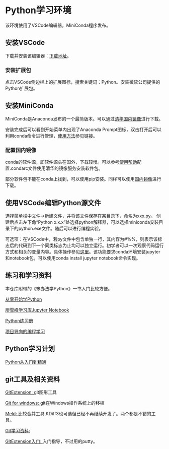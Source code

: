 # Python学习环境
该环境使用了VSCode编辑器，MiniConda程序发布。

## 安装VSCode
下载并安装该编辑器：[下载地址](https://code.visualstudio.com/?utm_expid=101350005-25.TcgI322oRoCwQD7KJ5t8zQ.0)。

### 安装扩展包
点击VSCode侧边栏上的扩展图标，搜索关键词：Python。安装微软公司提供的Python扩展包。

## 安装MiniConda
MiniConda是Anaconda发布的一个最简版本。可以通过[清华国内镜像](https://mirrors.tuna.tsinghua.edu.cn/anaconda/miniconda/Miniconda3-latest-Windows-x86_64.exe)进行下载。

安装完成后可以看到开始菜单内出现了Anaconda Prompt图标，双击打开后可以利用conda命令进行管理，[使用方法](https://www.cnblogs.com/cqliu/p/11199771.html)参见链接。

### 配置国内镜像
conda的软件源，即软件源头在国外，下载较慢。可以参考[使用帮助](https://mirrors.tuna.tsinghua.edu.cn/help/anaconda/)配置.condarc文件使用清华的镜像服务安装软件包。

部分软件包不能在conda上找到，可以使用pip安装。同样可以使用[国内镜像](https://mirrors.tuna.tsinghua.edu.cn/help/pypi/)进行下载。

## 使用VSCode编辑Python源文件
选择菜单栏中文件->新建文件，并将该文件保存在某目录下，命名为xxx.py。
创建后点击左下角“Python x.x.x”处选择python解释器，可以选择miniconda安装目录下的python.exe文件。随后可以进行编程实验。

可选项：在VSCode中，若py文件中包含单独一行，其内容为#%%，则表示该标志后的代码到下一个同类标志为止均可以独立运行。初学者可以一次观察代码运行方式和相关的变量内容。具体操作参见[这里](https://www.jianshu.com/p/fa90e902c6ae)。该功能要求conda环境安装jupyter和notebook包，可以使用conda install jupyter notebook命令实现。

## 练习和学习资料

本仓库附带的《笨办法学Python》一书入门比较方便。

[从零开始学Python](https://doc.yonyoucloud.com/doc/wiki/project/start-learning-python/index.html)

[廖雪峰学习库Jupyter Notebook](https://github.com/Watermelon233/PythonXueFeng.Liao-notebook)

[Python练习册](https://github.com/Yixiaohan/show-me-the-code)

[项目导向的编程学习](https://github.com/tuvtran/project-based-learning)

## Python学习计划
[Python从入门到精通](https://www.jiqizhixin.com/articles/2019-10-08)

## git工具及相关资料
[GitExtension: ](https://gitextensions.github.io/)git图形工具

[Git for windows: ](https://gitforwindows.org/)git在Windows操作系统上的移植

[Meld: ](https://meldmerge.org/)比较合并工具,KDiff3也可选但已经不再继续开发了。两个都是不错的工具。

[Git学习资料: ](https://github.com/geeeeeeeeek/git-recipes)

[GitExtension入门: ](https://cloud.tencent.com/developer/article/1174366)入门指导，不过用的putty。


